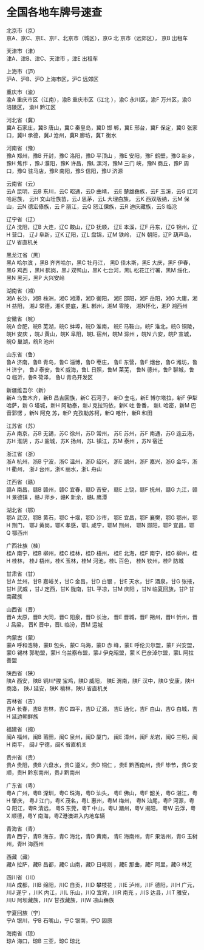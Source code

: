 # 全国各地车牌号速查  
  
北京市（京）  
京A、京C、京E、京F、北京市（城区），京G 北 京市（远郊区）， 京B 出租车  
  
天津市（津）  
津A、津B、津C、天津市 ，津E 出租车  
  
上海市（沪）  
沪A、沪B、沪D 上海市区，沪C 远郊区  
  
重庆市（渝）  
渝A 重庆市区（江南），渝B 重庆市区（江北 ），渝C 永川区，渝F 万州区，渝G 涪陵区， 渝H 黔江区  
  
河北省（冀）  
冀A 石家庄，冀B 唐山，冀C 秦皇岛，冀D 邯 郸，冀E 邢台，冀F 保定，冀G 张家口，冀H  承德，冀J 沧州，冀R 廊坊，冀T 衡水  
  
河南省（豫）  
豫A 郑州，豫B 开封，豫C 洛阳，豫D 平顶山 ，豫E 安阳，豫F 鹤壁，豫G 新乡，豫H 焦作 ，豫J 濮阳，豫K 许昌，豫L 漯河，豫M 三门 峡，豫N 商丘，豫P 周口，豫Q 驻马店，豫R  南阳，豫S 信阳，豫U 济源  
  
云南省（云）  
云A 昆明，云B 东川，云C 昭通，云D 曲靖，  云E 楚雄彝族，云F 玉溪，云G 红河哈尼族， 云H 文山壮族苗，云J 思茅，云L 大理白族， 云K 西双版纳，云M 保山，云N 德宏傣族，云 P 丽江，云Q 怒江傈族，云R 迪庆藏族，云S  临沧  
    
辽宁省（辽）  
辽A 沈阳，辽B 大连，辽C 鞍山，辽D 抚顺， 辽E 本溪，辽F 丹东，辽G 锦州，辽H 营口， 辽J 阜新，辽K 辽阳，辽L 盘锦，辽M 铁岭， 辽N 朝阳，辽P 葫芦岛，辽V 省直机关  
  
黑龙江省（黑）  
黑A 哈尔滨 ，黑B 齐齐哈尔，黑C 牡丹江， 黑D 佳木斯，黑E 大庆，黑F 伊春，黑G 鸡西 ，黑H 鹤岗，黑J 双鸭山，黑K 七台河，黑L  松花江行署，黑M 绥化，黑N 黑河，黑P 大兴安岭  
  
湖南省（湘）  
湘A 长沙，湘B 株洲，湘C 湘潭，湘D 衡阳， 湘E 邵阳，湘F 岳阳，湘G 大庸，湘H 益阳， 湘J 常德，湘K 娄底，湘L 郴州，湘M 零陵， 湘N怀化，湘P 湘西州  
  
安徽省（皖）  
皖A 合肥，皖B 芜湖，皖C 蚌埠，皖D 淮南， 皖E 马鞍山，皖F 淮北，皖G 铜陵，皖H 安庆 ，皖J 黄山，皖K 阜阳，皖L 宿州，皖M 滁州 ，皖N 六安，皖P 宣城，皖Q 巢湖，皖R 池州  
  
山东省（鲁）  
鲁A 济南，鲁B 青岛，鲁C 淄博，鲁D 枣庄， 鲁E 东营，鲁F 烟台，鲁G 潍坊，鲁H 济宁， 鲁J 泰安，鲁K 威海，鲁L 日照，鲁M 莱芜， 鲁N 德州，鲁P 聊城，鲁Q 临沂，鲁R 荷泽， 鲁U 青岛开发区  
  
新疆维吾尔（新）  
新A 乌鲁木齐，新B 昌吉回族，新C 石河子， 新D 奎屯，新E 博尔塔拉，新F 伊犁哈萨，新 G 塔城，新H 阿勒泰，新J 克拉玛依，新K 吐 鲁番， 新L 哈密，新M 巴音郭愣 ，新N 阿克 苏，新P 克孜勒苏柯，新Q 喀什，新R 和田  
  
江苏省（苏）  
苏A 南京，苏B 无锡，苏C 徐州，苏D 常州， 苏E 苏州，苏F 南通，苏G 连云港，苏H 淮阴 ，苏J 盐城，苏K 扬州，苏L 镇江，苏M 泰州 ，苏N 宿迁  
  
浙江省（浙）  
浙A 杭州，浙B 宁波，浙C 温州，浙D 绍兴， 浙E 湖州，浙F 嘉兴，浙G 金华，浙H 衢州， 浙J 台州，浙K 丽水，浙L 舟山  
  
江西省（赣）  
赣A 南昌，赣B 赣州，赣C 宜春，赣D 吉安， 赣E 上饶，赣F 抚州，赣G 九江，赣H 景德镇 ，赣J 萍乡，赣K 新余，赣L 鹰潭  
  
湖北省（鄂）  
鄂A 武汉，鄂B 黄石，鄂C 十堰，鄂D 沙市， 鄂E 宜昌，鄂F 襄樊，鄂G 鄂州，鄂H 荆门， 鄂J 黄岗，鄂K 孝感，鄂L 咸宁，鄂M 荆州， 鄂N 郧阳，鄂P 宜昌，鄂Q 鄂西州  
  
广西壮族（桂）  
桂A 南宁，桂B 柳州，桂C 桂林，桂D 梧州， 桂E 北海，桂F 南宁，桂G 柳州，桂H 桂林， 桂J 梧州，桂K 玉林，桂M 河池，桂L 百色， 桂N 钦州，桂P 防城  
  
甘肃省（甘）  
甘A 兰州，甘B 嘉峪关，甘C 金昌，甘D 白银 ，甘E 天水，甘F 酒泉，甘G 张掖，甘H 武威 ，甘J 定西，甘K 陇南，甘L 平凉，甘M 庆阳  ，甘N 临夏回族，甘P 甘南藏族  
  
山西省（晋）  
晋A 太原，晋B 大同，晋C 阳泉，晋D 长治， 晋E 晋城，晋F 朔州，晋H 忻州，晋J 吕梁， 晋K 晋中，晋L 临汾，晋M 运城  
  
内蒙古（蒙）  
蒙A 呼和浩特，蒙B 包头，蒙C 乌海，蒙D 赤 峰，蒙E 呼伦贝尔盟，蒙F 兴安盟，蒙G 锡林 郭勒盟，蒙H 乌兰察布盟，蒙J 伊克昭盟，蒙 K 巴彦淖尔盟，蒙L 阿拉善盟  
  
陕西省（陕）  
陕A 西安，陕B 铜川翪 宝鸡，陕D 威阳， 陕E 渭南，陕F 汉中，陕G 安康，陕H 商洛， 陕J 延安，陕K 榆林，陕U 省直机关  
  
吉林省（吉）  
吉A 长春，吉B 吉林，吉C 四平，吉D 辽源， 吉E 通化，吉F 白山，吉G 白城，吉H 延边朝鲜族  
  
福建省（闽）  
闽A 福州，闽B 莆田，闽C 泉州，闽D 厦门， 闽E 漳州，闽F 龙岩，闽G 三明，闽H 南平， 闽J 宁德，闽K 省直机关  
  
贵州省（贵）  
贵A 贵阳，贵B 六盘水，贵C 遵义，贵D 铜仁 ，贵E 黔西南州，贵F 毕节，贵G 安顺，贵H  黔东南州，贵J 黔南州  
  
广东省（粤）  
粤A 广州，粤B 深圳，粤C 珠海，粤D 汕头， 粤E 佛山，粤F 韶关，粤G 湛江，粤H 肇庆， 粤J 江门，粤K 茂名，粤L 惠州，粤M 梅州， 粤N 汕尾，粤P 河源，粤Q 阳江，粤R 清远， 粤S 东莞，粤T 中山，粤U 潮州，粤V 揭阳， 粤W 云浮，粤X 顺德，粤Y 南海，粤Z港澳进入内地车辆  
  
青海省（青）  
青A 西宁，青B 海东，青C 海北，青D 黄南， 青E 海南州，青F 果洛州，青G 玉树州，青H 海西州  
  
西藏（藏）  
藏A 拉萨，藏B 昌都，藏C 山南，藏D 日喀则 ，藏E 那曲，藏F 阿里，藏G 林芝  
  
四川省（川）  
川A 成都，川B 绵阳，川C 自贡，川D 攀枝花 ，川E 泸州，川F 德阳，川H 广元，川J 遂宁 ，川K 内江，川L 乐山，川Q 宜宾，川R 南充 ，川S 达县，川T 雅安，川U 阿坝藏族，川V  甘孜藏族，川W 凉山彝族  
  
宁夏回族（宁）  
宁A 银川，宁B 石嘴山，宁C 银南，宁D 固原  
  
海南省（琼）  
琼A 海口，琼B 三亚，琼C 琼北  
